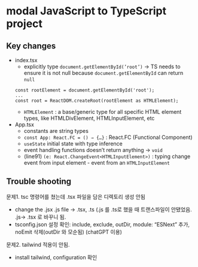 # modal JavaScript to TypeScript project

## Key changes

- index.tsx
  - explicitly type `document.getElementById(’root’)` → TS needs to ensure it is not null because `document.getElementById` can return `null`
  ```tsx
  const rootElement = document.getElementById('root');
  ...
  const root = ReactDOM.createRoot(rootElement as HTMLElement);
  ```
  - `HTMLElement` : a base/generic type for all specific HTML element types, like HTMLDivElement, HTMLInputElement, etc
- App.tsx
  - constants are string types
  - `const App: React.FC = () ⇒ {…}` : React.FC (Functional Component)
  - `useState` initial state with type inference
  - event handling functions doesn’t return anything → `void`
  - (line91) `(e: React.ChangeEvent<HTMLInputElement>)` : typing change event from input element - event from an `HTMLInputElement`

## Trouble shooting

문제1. tsc 명령어를 쳤는데 .tsx 파일을 담은 디렉토리 생성 안됨

- change the .jsx .js file → .tsx, .ts (.js 를 .ts로 했을 때 트랜스파일이 안됐었음. .js→ .tsx 로 바꾸니 됨.
- tsconfig.json 설정 확인: include, exclude, outDir, module: “ESNext” 추가, noEmit 삭제(outDir 와 모순됨) (chatGPT 이용)

문제2. tailwind 적용이 안됨.

- install tailwind, configuration 확인
